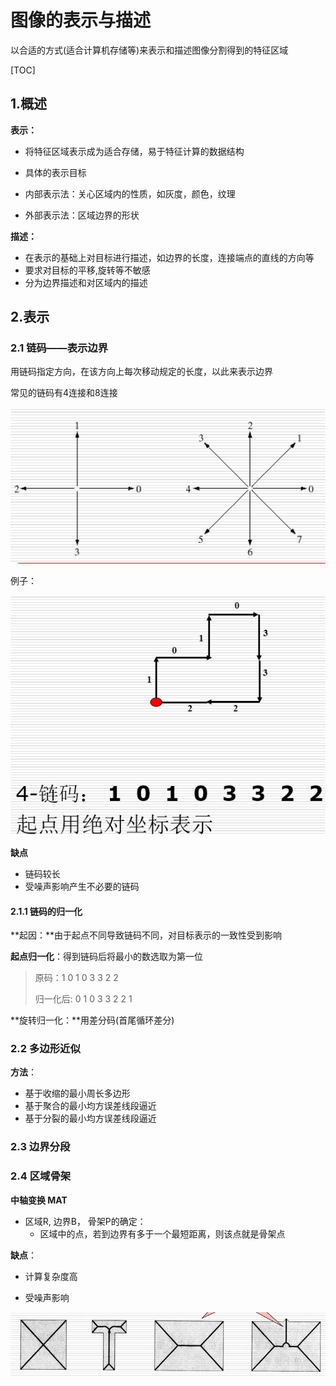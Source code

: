 # 图像的表示与描述

以合适的方式(适合计算机存储等)来表示和描述图像分割得到的特征区域

[TOC]

## 1.概述

**表示：**

- 将特征区域表示成为适合存储，易于特征计算的数据结构

- 具体的表示目标
- 内部表示法：关心区域内的性质，如灰度，颜色，纹理
- 外部表示法：区域边界的形状

**描述：**

- 在表示的基础上对目标进行描述，如边界的长度，连接端点的直线的方向等
- 要求对目标的平移,旋转等不敏感
- 分为边界描述和对区域内的描述

## 2.表示

### 2.1 链码——表示边界

用链码指定方向，在该方向上每次移动规定的长度，以此来表示边界

常见的链码有4连接和8连接

![](./pics/链码.png)

例子：

![](./pics/链码1.png)

**缺点**

- 链码较长
- 受噪声影响产生不必要的链码

#### 2.1.1 链码的归一化

**起因：**由于起点不同导致链码不同，对目标表示的一致性受到影响

**起点归一化**：得到链码后将最小的数选取为第一位

> 原码：1 0 1 0 3 3 2 2
>
> 归一化后: 0 1 0 3 3 2 2 1

**旋转归一化：**用差分码(首尾循环差分)

### 2.2 多边形近似

**方法**：

- 基于收缩的最小周长多边形
- 基于聚合的最小均方误差线段逼近
- 基于分裂的最小均方误差线段逼近

###  2.3 边界分段

### 2.4 区域骨架

**中轴变换  MAT**

- 区域R, 边界B， 骨架P的确定：
  - 区域中的点，若到边界有多于一个最短距离，则该点就是骨架点

**缺点**：

- 计算复杂度高

- 受噪声影响

![](./pics/骨架.bmp)











